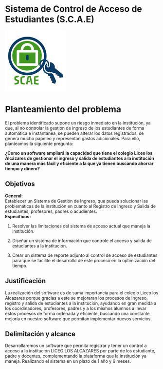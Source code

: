 <!DOCTYPE html>
<html>

<head>
  <meta charset="utf-8">
  <meta name="viewport" content="width=device-width, initial-scale=1.0">
  <!--<title>Readme.html</title>-->
  <!-- <title>Proyecto Gestión de Ingreso</title>-->
  <link rel="stylesheet" href="https://stackedit.io/style.css" />
</head>

<body class="stackedit">
  <div class="stackedit__html"><h1 id="sistema-de-control-de-acceso-de-estudiantes-s.c.a.e">Sistema de Control de Acceso de Estudiantes (S.C.A.E)</h1>
<p><img src="https://raw.githubusercontent.com/CamiloIba68/ADSI--Gesti-n-Ingreso-Liceo-los-Alcazares/testing/SCAE_Logo.png" alt="Si se cae, no es nuestro ;)."></p>
<h1 id="planteamiento-del-problema">Planteamiento del problema</h1>
<p>El problema identificado supone un riesgo inmediato en la institución, ya que, al no controlar la gestión de ingreso de los estudiantes de forma automática e instantánea, se pueden alterar los datos registrados, se genera mucho papeleo y representan gastos adicionales. Para ello, planteamos la siguiente pregunta:</p>
<p><strong>¿Como un software ampliará la capacidad que tiene el colegio Liceo los Alcázares de gestionar el ingreso y salida de estudiantes a la institución de una manera más fácil y eficiente a la que ya tienen buscando ahorrar tiempo y dinero?</strong></p>
<h2 id="objetivos">Objetivos</h2>
<p><strong>General:</strong><br>
Establecer un Sistema de Gestión de Ingreso, que pueda solucionar las problemáticas de la institución en cuanto al Registro de Ingreso y Salida de estudiantes, profesores, padres o acudientes.<br>
<strong>Especificos:</strong></p>
<ol>
<li>
<p>Resolver las limitaciones del sistema de acceso actual que maneja la institución.</p>
</li>
<li>
<p>Diseñar un sistema de información que controle el acceso y salida de estudiantes a la institución.</p>
</li>
<li>
<p>Crear un sistema de reporte adjunto al control de acceso de estudiantes para que se facilite el desarrollo de este proceso en la optimización del tiempo.</p>
</li>
</ol>
<h2 id="justificación">Justificación</h2>
<p>La realización del software es de suma importancia para el colegio Liceo los Alcazares porque gracias a este se mejoraran los procesos de ingreso, registro y salida de estudiantes a la institución, ayudando en gran medida a los coordinadores, profesores, padres y a los mismos alumnos a llevar estos procesos de forma ordenada y eficiente, buscando una constante mejoría en nuestro software que permitan implementar nuevos servicios.</p>
<h2 id="delimitación-y-alcance">Delimitación y alcance</h2>
<p>Desarrollaremos un software que permita registrar y tener un control a acceso a la institución LICEO LOS ALCAZARES por parte de los estudiante, padre y docentes, complementando la plataforma que la institución ya maneja. Realizando el sistema en un plazo de 1 año y 6 meses.</p>
</div>
</body>

</html>
